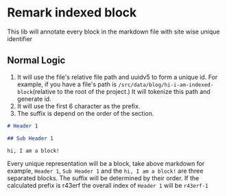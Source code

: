 # Remark indexed block

This lib will annotate every block in the markdown file with site wise unique identifier

## Normal Logic

1. It will use the file's relative file path and uuidv5 to form a unique id. For example, if you have a file's path is `/src/data/blog/hi-i-am-indexed-block`(relative to the root of the project.) It will tokenize this path and generate id.
2. It will use the first 6 character as the prefix.
3. The suffix is depend on the order of the section.

```md
# Header 1

## Sub Header 1

hi, I am a block!
```

Every unique representation will be a block, take above markdown for example, `Header 1`, `Sub Header 1` and the `hi, I am a block!` are three separated blocks. The suffix will be determined by their order. If the calculated prefix is r43erf the overall index of `Header 1` will be `r43erf-1`
